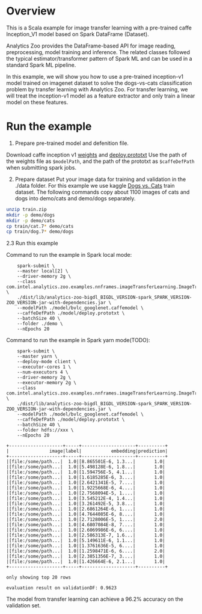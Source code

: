 # Overview
This is a Scala example for image transfer learning with a pre-trained caffe Inception_V1 model
based on Spark DataFrame (Dataset).

Analytics Zoo provides the DataFrame-based API for image reading, preprocessing, model training
and inference. The related classes followed the typical estimator/transformer pattern of Spark
ML and can be used in a standard Spark ML pipeline.

In this example, we will show you how to use a pre-trained inception-v1 model trained on
imagenet dataset to solve the dogs-vs-cats classification problem by transfer learning with
Analytics Zoo. For transfer learning, we will treat the inception-v1 model as a feature extractor
and only train a linear model on these features.

# Run the example

1. Prepare pre-trained model and defenition file.

Download caffe inception v1 [weights](http://dl.caffe.berkeleyvision.org/bvlc_googlenet.caffemodel)
and [deploy.prototxt](https://github.com/BVLC/caffe/blob/master/models/bvlc_googlenet/deploy.prototxt)
Use the path of the weights file as `$modelPath`, and the path of the prototxt as `$caffeDefPath`
when submitting spark jobs.

2. Prepare dataset
Put your image data for training and validation in the ./data folder. For this example we
use kaggle [Dogs vs. Cats](https://www.kaggle.com/c/dogs-vs-cats/data) train dataset.
The following commands copy about 1100 images of cats and dogs into demo/cats and demo/dogs
separately.

```bash
unzip train.zip
mkdir -p demo/dogs
mkdir -p demo/cats
cp train/cat.7* demo/cats
cp train/dog.7* demo/dogs
```

2.3 Run this example

Command to run the example in Spark local mode:
```
    spark-submit \
    --master local[2] \
    --driver-memory 2g \
    --class com.intel.analytics.zoo.examples.nnframes.imageTransferLearning.ImageTransferLearning \
    ./dist/lib/analytics-zoo-bigdl_BIGDL_VERSION-spark_SPARK_VERSION-ZOO_VERSION-jar-with-dependencies.jar \
    --modelPath ./model/bvlc_googlenet.caffemodel \
    --caffeDefPath ./model/deploy.prototxt \
    --batchSize 40 \
    --folder ./demo \
    --nEpochs 20
```

Command to run the example in Spark yarn mode(TODO):
```
    spark-submit \
    --master yarn \
    --deploy-mode client \
    --executor-cores 1 \
    --num-executors 4 \
    --driver-memory 2g \
    --executor-memory 2g \
    --class com.intel.analytics.zoo.examples.nnframes.imageTransferLearning.ImageTransferLearning \
    ./dist/lib/analytics-zoo-bigdl_BIGDL_VERSION-spark_SPARK_VERSION-ZOO_VERSION-jar-with-dependencies.jar \
    --modelPath ./model/bvlc_googlenet.caffemodel \
    --caffeDefPath ./model/deploy.prototxt \
    --batchSize 40 \
    --folder hdfs://xxx \
    --nEpochs 20
```

```
+--------------------+-----+--------------------+----------+
|               image|label|           embedding|prediction|
+--------------------+-----+--------------------+----------+
|[file:/some/path...|  1.0|[8.865501E-6, 1.3...|       1.0|
|[file:/some/path...|  1.0|[5.498128E-6, 1.8...|       1.0|
|[file:/some/path...|  1.0|[1.594756E-5, 4.1...|       1.0|
|[file:/some/path...|  1.0|[1.6185285E-6, 3....|       1.0|
|[file:/some/path...|  1.0|[2.6421341E-5, 7....|       1.0|
|[file:/some/path...|  1.0|[1.9225668E-6, 4....|       1.0|
|[file:/some/path...|  1.0|[2.7568094E-5, 1....|       1.0|
|[file:/some/path...|  1.0|[3.545212E-4, 1.4...|       1.0|
|[file:/some/path...|  1.0|[3.261492E-5, 3.8...|       1.0|
|[file:/some/path...|  1.0|[2.6861264E-6, 1....|       1.0|
|[file:/some/path...|  1.0|[4.7644085E-6, 8....|       1.0|
|[file:/some/path...|  1.0|[2.7128006E-5, 1....|       2.0|
|[file:/some/path...|  1.0|[4.6807084E-8, 7....|       1.0|
|[file:/some/path...|  1.0|[2.6069986E-6, 6....|       1.0|
|[file:/some/path...|  1.0|[2.586313E-7, 1.6...|       1.0|
|[file:/some/path...|  1.0|[5.149611E-6, 1.1...|       1.0|
|[file:/some/path...|  1.0|[1.3761636E-5, 6....|       1.0|
|[file:/some/path...|  1.0|[1.2598471E-6, 6....|       2.0|
|[file:/some/path...|  1.0|[2.3851356E-7, 3....|       1.0|
|[file:/some/path...|  1.0|[1.426664E-6, 2.1...|       1.0|
+--------------------+-----+--------------------+----------+

only showing top 20 rows

evaluation result on validationDF: 0.9623
```

The model from transfer learning can achieve a 96.2% accuracy on the validation set.
